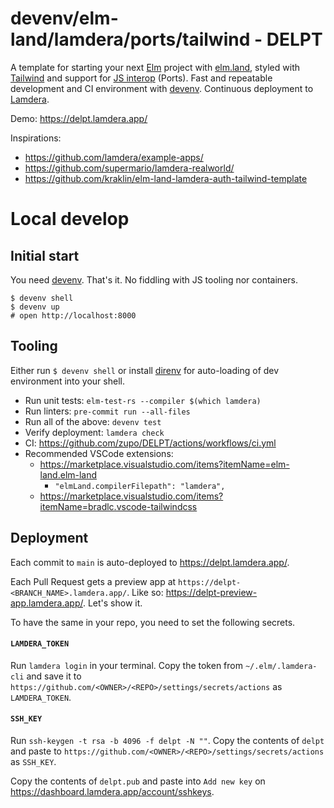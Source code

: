 # devenv/elm-land/lamdera/ports/tailwind - DELPT

A template for starting your next [Elm](https://elm-lang.org/) project with
[elm.land](https://elm.land/), styled with [Tailwind](https://tailwindcss.com/)
and support for [JS interop](https://elm.land/guide/working-with-js) (Ports).
Fast and repeatable development and CI environment with
[devenv](https://devenv.sh/). Continuous deployment to
[Lamdera](https://lamdera.com/).

Demo: https://delpt.lamdera.app/

Inspirations:

- https://github.com/lamdera/example-apps/
- https://github.com/supermario/lamdera-realworld/
- https://github.com/kraklin/elm-land-lamdera-auth-tailwind-template

# Local develop

## Initial start

You need [devenv](https://devenv.sh/). That's it. No fiddling with JS tooling
nor containers.

```console
$ devenv shell
$ devenv up
# open http://localhost:8000
```

## Tooling

Either run `$ devenv shell` or install [direnv](https://direnv.net/) for
auto-loading of dev environment into your shell.

- Run unit tests: `elm-test-rs --compiler $(which lamdera)`
- Run linters: `pre-commit run --all-files`
- Run all of the above: `devenv test`
- Verify deployment: `lamdera check`
- CI: https://github.com/zupo/DELPT/actions/workflows/ci.yml
- Recommended VSCode extensions:
  - https://marketplace.visualstudio.com/items?itemName=elm-land.elm-land
    - `"elmLand.compilerFilepath": "lamdera",`
  - https://marketplace.visualstudio.com/items?itemName=bradlc.vscode-tailwindcss

## Deployment

Each commit to `main` is auto-deployed to https://delpt.lamdera.app/.

Each Pull Request gets a preview app at
`https://delpt-<BRANCH_NAME>.lamdera.app/`. Like so:
https://delpt-preview-app.lamdera.app/. Let's show it.

To have the same in your repo, you need to set the following secrets.

#### `LAMDERA_TOKEN`

Run `lamdera login` in your terminal. Copy the token from `~/.elm/.lamdera-cli`
and save it to `https://github.com/<OWNER>/<REPO>/settings/secrets/actions` as
`LAMDERA_TOKEN`.

#### `SSH_KEY`

Run `ssh-keygen -t rsa -b 4096 -f delpt -N ""`. Copy the contents of `delpt` and
paste to `https://github.com/<OWNER>/<REPO>/settings/secrets/actions` as
`SSH_KEY`.

Copy the contents of `delpt.pub` and paste into `Add new key` on
https://dashboard.lamdera.app/account/sshkeys.

